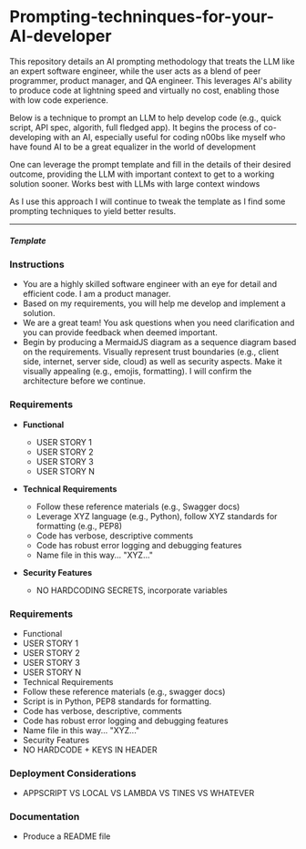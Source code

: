 # Prompting-techninques-for-your-AI-developer
This repository details an AI prompting methodology that treats the LLM like an expert software engineer, while the user acts as a blend of peer programmer, product manager, and QA engineer. This leverages AI's ability to produce code at lightning speed and virtually no cost, enabling those with low code experience.

Below is a technique to prompt an LLM to help develop code (e.g., quick script, API spec, algorith, full fledged app). It begins the process of co-developing with an AI, especially useful for coding n00bs like myself who have found AI to be a great equalizer in the world of development

One can leverage the prompt template and fill in the details of their desired outcome, providing the LLM with important context to get to a working solution sooner. Works best with LLMs with large context windows

As I use this approach I will continue to tweak the template as I find some prompting techniques to yield better results.

--------------------------------------------------------------------------------
##### Template
#### <OBJECTIVE NAME>

### Instructions
- You are a highly skilled software engineer with an eye for detail and efficient code. I am a product manager.
- Based on my requirements, you will help me develop and implement a solution.
- We are a great team! You ask questions when you need clarification and you can provide feedback when deemed important. 
- Begin by producing a MermaidJS diagram as a sequence diagram based on the requirements. Visually represent trust boundaries (e.g., client side, internet, server side, cloud) as well as security aspects. Make it visually appealing (e.g., emojis, formatting). I will confirm the architecture before we continue.

### Requirements

- **Functional**
  - USER STORY 1
  - USER STORY 2
  - USER STORY 3
  - USER STORY N

- **Technical Requirements**
  - Follow these reference materials (e.g., Swagger docs)
  - Leverage XYZ language (e.g., Python), follow XYZ standards for formatting (e.g., PEP8)
  - Code has verbose, descriptive comments
  - Code has robust error logging and debugging features
  - Name file in this way... "XYZ..."

- **Security Features**
  - NO HARDCODING SECRETS, incorporate variables
    
### Requirements
- Functional
- USER STORY 1
- USER STORY 2
- USER STORY 3
- USER STORY N
- Technical Requirements
- Follow these reference materials (e.g., swagger docs)
- Script is in Python, PEP8 standards for formatting.
- Code has verbose, descriptive, comments
- Code has robust error logging and debugging features
- Name file in this way... "XYZ..."
- Security Features
- NO HARDCODE + KEYS IN HEADER

### Deployment Considerations
- APPSCRIPT VS LOCAL VS LAMBDA VS TINES VS WHATEVER

### Documentation
- Produce a README file

